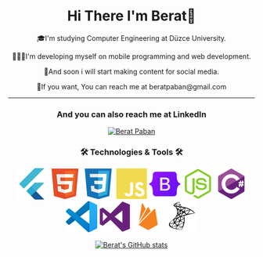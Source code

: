 <h1 align=center>  Hi There I'm Berat👋</h1>
<div align=center>
<p>🎓I'm studying Computer Engineering at Düzce University.</p>
<p>🧑🏻‍💻I'm developing myself on mobile programming and web development.</p>
<p>📱And soon i will start making content for social media.</p>
<p>📧If you want, You can reach me at beratpaban@gmail.com</p>

<hr>
<h3><b>And you can also reach me at LinkedIn</b></h3>
<a href ="https://www.linkedin.com/in/beratpaban" target="_blank" rel="nofollow"><img alt="Berat Paban" src="https://img.shields.io/badge/LinkedIn-0077B5?style=for-the-badge&logo=linkedin&logoColor=white"></a>

<h3>🛠 Technologies & Tools 🛠</h3>
<img alt="Flutter" src="https://raw.githubusercontent.com/devicons/devicon/master/icons/flutter/flutter-original.svg"alt="flutter" width="64" height="64"/>
<img alt="HTML" src="https://raw.githubusercontent.com/devicons/devicon/1119b9f84c0290e0f0b38982099a2bd027a48bf1/icons/html5/html5-original.svg" width="64" height="64"/>
<img alt="CSS" src="https://raw.githubusercontent.com/devicons/devicon/1119b9f84c0290e0f0b38982099a2bd027a48bf1/icons/css3/css3-original.svg" width="64" height="64"/>
<img alt="JS" src="https://raw.githubusercontent.com/devicons/devicon/1119b9f84c0290e0f0b38982099a2bd027a48bf1/icons/javascript/javascript-plain.svg" width="64" height="64"/>
<img alt="BOOTSTRAP" src="https://raw.githubusercontent.com/devicons/devicon/1119b9f84c0290e0f0b38982099a2bd027a48bf1/icons/bootstrap/bootstrap-original.svg" width="64" height="64"/>
<img alt="NodeJS" src="https://raw.githubusercontent.com/devicons/devicon/1119b9f84c0290e0f0b38982099a2bd027a48bf1/icons/nodejs/nodejs-original.svg" width="64" height="64"/>
<img alt="C#" src="https://raw.githubusercontent.com/devicons/devicon/1119b9f84c0290e0f0b38982099a2bd027a48bf1/icons/csharp/csharp-original.svg" width="64" height="64"/>
<img alt="VSCODE" src="https://raw.githubusercontent.com/devicons/devicon/1119b9f84c0290e0f0b38982099a2bd027a48bf1/icons/vscode/vscode-original.svg" width="64" height="64"/>
<img alt="Visual Studio" src="https://raw.githubusercontent.com/devicons/devicon/1119b9f84c0290e0f0b38982099a2bd027a48bf1/icons/visualstudio/visualstudio-plain.svg" width="64" height="64"/>
<img alt="Firebase" src="https://raw.githubusercontent.com/devicons/devicon/1119b9f84c0290e0f0b38982099a2bd027a48bf1/icons/firebase/firebase-plain.svg" width="64" height="64"/>
<img alt="MS SQL" src="https://raw.githubusercontent.com/devicons/devicon/1119b9f84c0290e0f0b38982099a2bd027a48bf1/icons/microsoftsqlserver/microsoftsqlserver-plain.svg" width="64" height="64"/>

[![Berat's GitHub stats](https://github-readme-stats.vercel.app/api?username=beratpaban)](https://github.com/anuraghazra/github-readme-stats)


